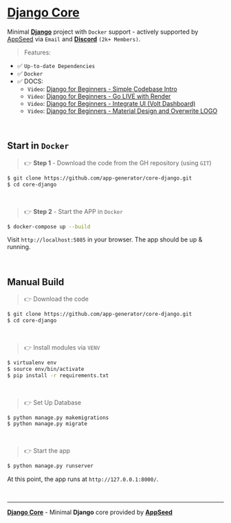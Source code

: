# [Django Core](https://github.com/app-generator/core-django)

Minimal **[Django](https://www.djangoproject.com/)** project with `Docker` support - actively supported by [AppSeed](https://appseed.us/) via `Email` and **[Discord](https://discord.gg/fZC6hup)** `(2k+ Members)`.

> Features: 

- ✅ `Up-to-date Dependencies`
- ✅ `Docker`
- ✅ DOCS:
  - `Video`: [Django for Beginners - Simple Codebase Intro](https://www.youtube.com/watch?v=dVybpJRwbmc)
  - `Video`: [Django for Beginners - Go LIVE with Render](https://www.youtube.com/watch?v=JyzjVYMuzBQ)
  - `Video`: [Django for Beginners - Integrate UI (Volt Dashboard)](https://www.youtube.com/watch?v=gqw0Bs67lM4)
  - `Video`: [Django for Beginners - Material Design and Overwrite LOGO](https://www.youtube.com/watch?v=D8zaXFtVF2w)

<br />

## Start in `Docker`

> 👉 **Step 1** - Download the code from the GH repository (using `GIT`) 

```bash
$ git clone https://github.com/app-generator/core-django.git
$ cd core-django
```

<br />

> 👉 **Step 2** - Start the APP in `Docker`

```bash
$ docker-compose up --build 
```

Visit `http://localhost:5085` in your browser. The app should be up & running.

<br />

## Manual Build 

> 👉 Download the code  

```bash
$ git clone https://github.com/app-generator/core-django.git
$ cd core-django
```

<br />

> 👉 Install modules via `VENV`  

```bash
$ virtualenv env
$ source env/bin/activate
$ pip install -r requirements.txt
```

<br />

> 👉 Set Up Database

```bash
$ python manage.py makemigrations
$ python manage.py migrate
```

<br />

> 👉 Start the app

```bash
$ python manage.py runserver
```

At this point, the app runs at `http://127.0.0.1:8000/`. 

<br />

---
**[Django Core](https://github.com/app-generator/core-django)** - Minimal **Django** core provided by **[AppSeed](https://appseed.us/)**
